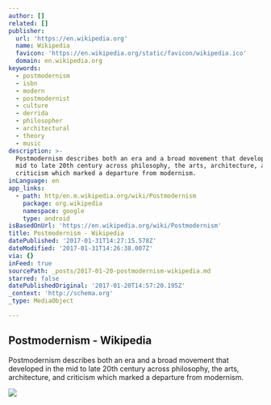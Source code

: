 ```yaml
---
author: []
related: []
publisher:
  url: 'https://en.wikipedia.org'
  name: Wikipedia
  favicon: 'https://en.wikipedia.org/static/favicon/wikipedia.ico'
  domain: en.wikipedia.org
keywords:
  - postmodernism
  - isbn
  - modern
  - postmodernist
  - culture
  - derrida
  - philosopher
  - architectural
  - theory
  - music
description: >-
  Postmodernism describes both an era and a broad movement that developed in the
  mid to late 20th century across philosophy, the arts, architecture, and
  criticism which marked a departure from modernism.
inLanguage: en
app_links:
  - path: http/en.m.wikipedia.org/wiki/Postmodernism
    package: org.wikipedia
    namespace: google
    type: android
isBasedOnUrl: 'https://en.wikipedia.org/wiki/Postmodernism'
title: Postmodernism - Wikipedia
datePublished: '2017-01-31T14:27:15.578Z'
dateModified: '2017-01-31T14:26:38.007Z'
via: {}
inFeed: true
sourcePath: _posts/2017-01-20-postmodernism-wikipedia.md
starred: false
datePublishedOriginal: '2017-01-20T14:57:20.195Z'
_context: 'http://schema.org'
_type: MediaObject

---
```

<article style=""><h1>Postmodernism - Wikipedia</h1><p>Postmodernism describes both an era and a broad movement that developed in the mid to late 20th century across philosophy, the arts, architecture, and criticism which marked a departure from modernism.</p><img src="https://upload.wikimedia.org/wikipedia/commons/thumb/c/c3/Henryk_Miko%C5%82aj_G%C3%B3recki_Polish_composer.jpg/220px-Henryk_Miko%C5%82aj_G%C3%B3recki_Polish_composer.jpg" /></article>